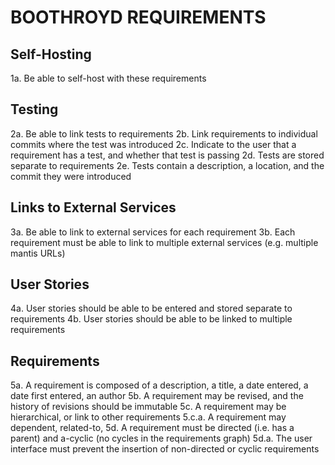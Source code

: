 # BOOTHROYD REQUIREMENTS

## Self-Hosting
   1a. Be able to self-host with these requirements

## Testing
   2a. Be able to link tests to requirements
   2b. Link requirements to individual commits where the test was introduced
   2c. Indicate to the user that a requirement has a test, and whether that test is passing
   2d. Tests are stored separate to requirements
   2e. Tests contain a description, a location, and the commit they were introduced

## Links to External Services
   3a. Be able to link to external services for each requirement
   3b. Each requirement must be able to link to multiple external services (e.g. multiple mantis URLs)

## User Stories
   4a. User stories should be able to be entered and stored separate to requirements
   4b. User stories should be able to be linked to multiple requirements

## Requirements
   5a. A requirement is composed of a description, a title, a date entered, a date first entered, an author
   5b. A requirement may be revised, and the history of revisions should be immutable
   5c. A requirement may be hierarchical, or link to other requirements
   5.c.a. A requirement may dependent, related-to, 
   5d. A requirement must be directed (i.e. has a parent) and a-cyclic (no cycles in the requirements graph)
   5d.a. The user interface must prevent the insertion of non-directed or cyclic requirements
